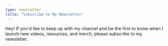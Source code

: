```yaml
---
type: newsletter
title: "Subscribe to My Newsletter"
---
```


Hey! If you'd like to keep up with my channel and be the first to know when I launch new videos, resources, and merch, please subscribe to my newsletter.
